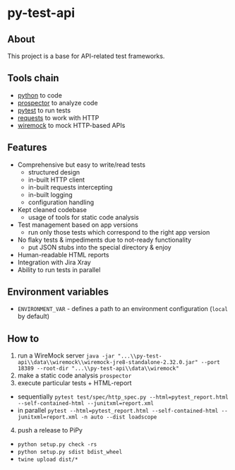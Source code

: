 # py-test-api

## About
This project is a base for API-related test frameworks.

## Tools chain
* [python](https://www.python.org/doc/) to code
* [prospector](http://prospector.landscape.io/en/master/) to analyze code
* [pytest](https://docs.pytest.org/en/6.2.x/) to run tests
* [requests](https://docs.python-requests.org/en/latest/) to work with HTTP
* [wiremock](http://wiremock.org/) to mock HTTP-based APIs

## Features
* Comprehensive but easy to write/read tests
  * structured design
  * in-built HTTP client
  * in-built requests intercepting
  * in-built logging
  * configuration handling
* Kept cleaned codebase 
  * usage of tools for static code analysis
* Test management based on app versions
  * run only those tests which correspond to the right app version
* No flaky tests & impediments due to not-ready functionality
  * put JSON stubs into the special directory & enjoy
* Human-readable HTML reports
* Integration with Jira Xray 
* Ability to run tests in parallel

## Environment variables
* `ENVIRONMENT_VAR` - defines a path to an environment configuration (`local` by default)

## How to
1. run a WireMock server
`java -jar "...\\py-test-api\\data\\wiremock\\wiremock-jre8-standalone-2.32.0.jar" --port 18389 --root-dir "...\\py-test-api\\data\\wiremock"`
2. make a static code analysis
`prospector`
3. execute particular tests + HTML-report
- sequentially 
`pytest test/spec/http_spec.py --html=pytest_report.html --self-contained-html --junitxml=report.xml`
- in parallel 
`pytest --html=pytest_report.html --self-contained-html --junitxml=report.xml -n auto --dist loadscope`
4. push a release to PiPy
- `python setup.py check -rs`
- `python setup.py sdist bdist_wheel`
- `twine upload dist/*`